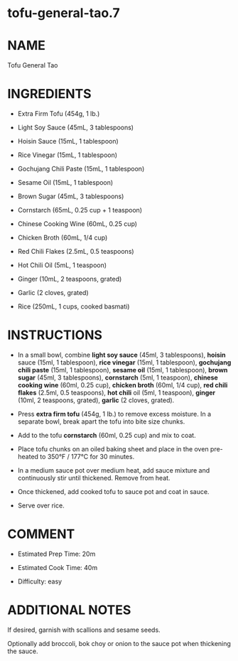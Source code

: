 # tofu-general-tao.7

# NAME

Tofu General Tao

# INGREDIENTS

  - Extra Firm Tofu (454g, 1 lb.)

  - Light Soy Sauce (45mL, 3 tablespoons)

  - Hoisin Sauce (15mL, 1 tablespoon)

  - Rice Vinegar (15mL, 1 tablespoon)

  - Gochujang Chili Paste (15mL, 1 tablespoon)

  - Sesame Oil (15mL, 1 tablespoon)

  - Brown Sugar (45mL, 3 tablespoons)

  - Cornstarch (65mL, 0.25 cup + 1 teaspoon)

  - Chinese Cooking Wine (60mL, 0.25 cup)

  - Chicken Broth (60mL, 1/4 cup)

  - Red Chili Flakes (2.5mL, 0.5 teaspoons)

  - Hot Chili Oil (5mL, 1 teaspoon)

  - Ginger (10mL, 2 teaspoons, grated)

  - Garlic (2 cloves, grated)

  - Rice (250mL, 1 cups, cooked basmati)

# INSTRUCTIONS

  - In a small bowl, combine **light soy sauce** (45ml, 3 tablespoons),
    **hoisin** sauce (15ml, 1 tablespoon), **rice vinegar** (15ml, 1
    tablespoon), **gochujang chili paste** (15ml, 1 tablespoon),
    **sesame oil** (15ml, 1 tablespoon), **brown sugar** (45ml, 3
    tablespoons), **cornstarch** (5ml, 1 teaspoon), **chinese cooking
    wine** (60ml, 0.25 cup), **chicken broth** (60ml, 1/4 cup), **red
    chili flakes** (2.5ml, 0.5 teaspoons), **hot chili** oil (5ml, 1
    teaspoon), **ginger** (10ml, 2 teaspoons, grated), **garlic** (2
    cloves, grated).

  - Press **extra firm tofu** (454g, 1 lb.) to remove excess moisture.
    In a separate bowl, break apart the tofu into bite size chunks.

  - Add to the tofu **cornstarch** (60ml, 0.25 cup) and mix to coat.

  - Place tofu chunks on an oiled baking sheet and place in the oven
    pre-heated to 350°F / 177°C for 30 minutes.

  - In a medium sauce pot over medium heat, add sauce mixture and
    continuously stir until thickened. Remove from heat.

  - Once thickened, add cooked tofu to sauce pot and coat in sauce.

  - Serve over rice.

# COMMENT

  - Estimated Prep Time: 20m

  - Estimated Cook Time: 40m

  - Difficulty: easy

# ADDITIONAL NOTES

If desired, garnish with scallions and sesame seeds.

Optionally add broccoli, bok choy or onion to the sauce pot when
thickening the sauce.
